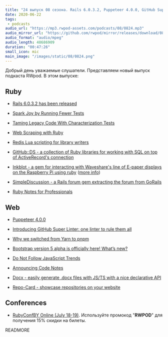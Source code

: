 ```yaml
---
title: "24 выпуск 08 сезона. Rails 6.0.3.2, Puppeteer 4.0.0, GitHub Super Linter, GitHub::DS, Code Notes, Inkblot, Docx и прочее"
date: 2020-06-22
tags:
 - podcasts
audio_url: "https://mp3.rwpod-assets.com/podcasts/08/0824.mp3"
audio_mirror_url: "https://github.com/rwpod/mirror/releases/download/08.24/0824.mp3"
audio_format: "audio/mpeg"
audio_length: 48686909
duration: "00:47:26"
small_icon: mic
main_image: "/images/static/08/0824.png"
---
```


Добрый день уважаемые слушатели. Представляем новый выпуск подкаста RWpod. В этом выпуске:

## Ruby

 - [Rails 6.0.3.2 has been released](https://weblog.rubyonrails.org/2020/6/17/Rails-6-0-3-2-has-been-released/)
 - [Spark Joy by Running Fewer Tests](https://engineering.shopify.com/blogs/engineering/spark-joy-by-running-fewer-tests)
 - [Taming Legacy Code With Characterization Tests](https://www.honeybadger.io/blog/ruby-legacy-characterization-test/)
 - [Web Scraping with Ruby](https://www.scrapingbee.com/blog/web-scraping-ruby/)


 - [Redis Lua scripting for library writers](http://www.wjwh.eu/posts/2020-06-15-redis-eval-trick.html)
 - [GitHub::DS - a collection of Ruby libraries for working with SQL on top of ActiveRecord's connection](https://github.com/github/github-ds)
 - [Inkblot - a gem for interacting with Waveshare's line of E-paper displays on the Raspberry Pi using ruby](https://github.com/jtp184/inkblot) ([more info](http://justinp.io/project/9))
 - [SimpleDiscussion - a Rails forum gem extracting the forum from GoRails](https://github.com/excid3/simple_discussion)
 - [Ruby Notes for Professionals](https://www.dbooks.org/ruby-notes-for-professionals-5592543428/read/)


## Web

 - [Puppeteer 4.0.0](https://github.com/puppeteer/puppeteer/releases/tag/v4.0.0)
 - [Introducing GitHub Super Linter: one linter to rule them all](https://github.blog/2020-06-18-introducing-github-super-linter-one-linter-to-rule-them-all/)
 - [Why we switched from Yarn to pnpm](https://www.takeshape.io/articles/why-we-switched-from-yarn-to-pnpm/)
 - [Bootstrap version 5 alpha is officially here! What’s new?](https://themesberg.com/blog/bootstrap/bootstrap-version-5-alpha-whats-new)


 - [Do Not Follow JavaScript Trends](https://pragmaticpineapple.com/do-not-follow-javascript-trends/)
 - [Announcing Code Notes](https://zander.wtf/blog/code-notes-release)
 - [Docx - easily generate .docx files with JS/TS with a nice declarative API](https://github.com/dolanmiu/docx)
 - [Repo-Card - showcase repositories on your website](https://github.com/Tarptaeya/repo-card)

## Conferences

 - [RubyConfBY Online (July 18-19)](https://rubyconference.by/). Используйте промокод "**RWPOD**" для получения 15% скидки на билеты.

READMORE
